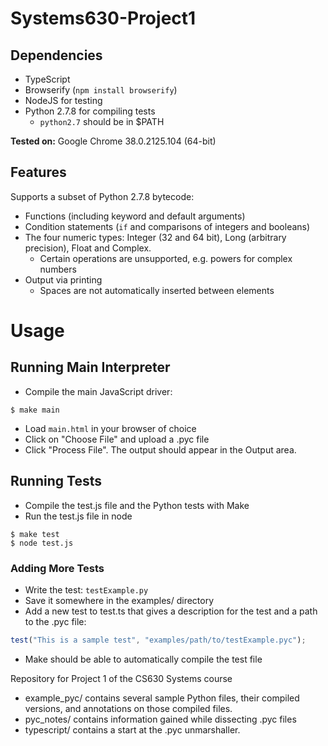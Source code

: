 Systems630-Project1
===================

## Dependencies
- TypeScript
- Browserify (`npm install browserify`)
- NodeJS for testing
- Python 2.7.8 for compiling tests
    - `python2.7` should be in $PATH

**Tested on:** Google Chrome 38.0.2125.104 (64-bit)

## Features
Supports a subset of Python 2.7.8 bytecode:
- Functions (including keyword and default arguments)
- Condition statements (`if` and comparisons of integers and booleans)
- The four numeric types: Integer (32 and 64 bit), Long (arbitrary precision),
  Float and Complex.
    - Certain operations are unsupported, e.g. powers for complex numbers
- Output via printing
    - Spaces are not automatically inserted between elements

# Usage

## Running Main Interpreter
- Compile the main JavaScript driver:
```
$ make main
```
- Load `main.html` in your browser of choice
- Click on "Choose File" and upload a .pyc file
- Click "Process File". The output should appear in the Output area.

## Running Tests
- Compile the test.js file and the Python tests with Make
- Run the test.js file in node
```
$ make test
$ node test.js
```

### Adding More Tests
- Write the test: `testExample.py`
- Save it somewhere in the examples/ directory
- Add a new test to test.ts that gives a description for the test and a path to
  the .pyc file:
```javascript
test("This is a sample test", "examples/path/to/testExample.pyc");
```
- Make should be able to automatically compile the test file

Repository for Project 1 of the CS630 Systems course

- example\_pyc/ contains several sample Python files, their compiled versions,
  and annotations on those compiled files.
- pyc\_notes/ contains information gained while dissecting .pyc files
- typescript/ contains a start at the .pyc unmarshaller.
